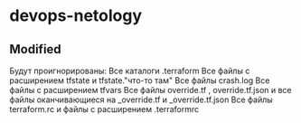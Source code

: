# devops-netology

## Modified

Будут проигнорированы:
	Все каталоги .terraform
	Все файлы с расширением tfstate и tfstate."что-то там"
	Все файлы crash.log
	Все файлы с расширением tfvars
	Все файлы override.tf , override.tf.json и все файлы оканчивающиеся на _override.tf и _override.tf.json
	Все файлы terraform.rc и файлы с расширением .terraformrc
